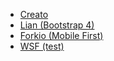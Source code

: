 <ul>
<li><a href="https://nord18.github.io/responsive/creato/">Creato</a></li>
<li><a href="https://nord18.github.io/responsive/lian/home.html">Lian (Bootstrap 4)</a></li>
<li><a href="https://nord18.github.io/responsive/forkio/dest/index.html">Forkio (Mobile First)</a></li>
<li><a href="https://nord18.github.io/responsive/wsf/dest/index.html">WSF (test)</a></li>
</ul>